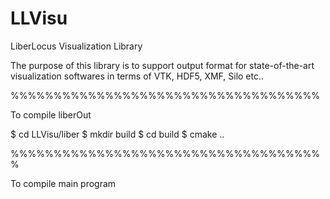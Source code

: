LLVisu
======

LiberLocus Visualization Library

The purpose of this library is to support output format for state-of-the-art visualization softwares in terms of VTK, HDF5, XMF, Silo etc..

%%%%%%%%%%%%%%%%%%%%%%%%%%%%%%%%%%%%

To compile liberOut

$ cd LLVisu/liber
$ mkdir build
$ cd build
$ cmake ..



%%%%%%%%%%%%%%%%%%%%%%%%%%%%%%%%%%%%%

To compile main program

